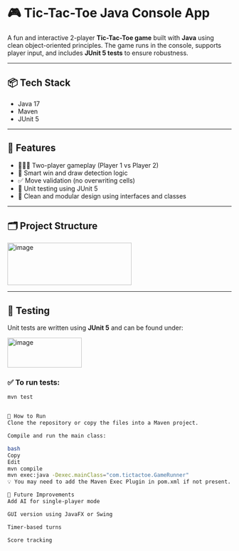 # 🎮 Tic-Tac-Toe Java Console App

A fun and interactive 2-player **Tic-Tac-Toe game** built with **Java** using clean object-oriented principles. The game runs in the console, supports player input, and includes **JUnit 5 tests** to ensure robustness.

---

## 📦 Tech Stack

- Java 17
- Maven
- JUnit 5

---

## 🧩 Features

- 🧑‍🤝‍🧑 Two-player gameplay (Player 1 vs Player 2)
- 🧠 Smart win and draw detection logic
- ✅ Move validation (no overwriting cells)
- 🧪 Unit testing using JUnit 5
- 🧼 Clean and modular design using interfaces and classes

---

## 🗂 Project Structure

<img width="279" height="95" alt="image" src="https://github.com/user-attachments/assets/6be5b4d1-7fc7-49cb-adca-5919f83e7859" />

---

## 🧪 Testing

Unit tests are written using **JUnit 5** and can be found under:

<img width="167" height="67" alt="image" src="https://github.com/user-attachments/assets/a1ab1fe3-0315-4a22-8c9e-57a0aadd8d28" />


### ✅ To run tests:
```bash
mvn test


🚀 How to Run
Clone the repository or copy the files into a Maven project.

Compile and run the main class:

bash
Copy
Edit
mvn compile
mvn exec:java -Dexec.mainClass="com.tictactoe.GameRunner"
💡 You may need to add the Maven Exec Plugin in pom.xml if not present.

🏁 Future Improvements
Add AI for single-player mode

GUI version using JavaFX or Swing

Timer-based turns

Score tracking


